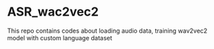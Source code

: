 # ASR_wac2vec2
This repo contains codes about loading audio data, training wav2vec2 model with custom language dataset 
